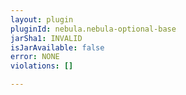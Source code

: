 ```yaml
---
layout: plugin
pluginId: nebula.nebula-optional-base
jarSha1: INVALID
isJarAvailable: false
error: NONE
violations: []

---
```

